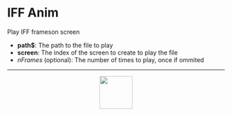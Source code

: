 # IFF Anim
Play IFF frameson screen
- **path&dollar;**: The path to the file to play
- **screen**: The index of the screen to create to play the file
- _nFrames_ (optional): The number of times to play, once if ommited
---
<p align="center"><img valign="middle" width="76px" src="https://drive.google.com/uc?export=view&id=1c2KO0LJpvMS9X9CAGV6dOfciR7OWhdKA" /></p>